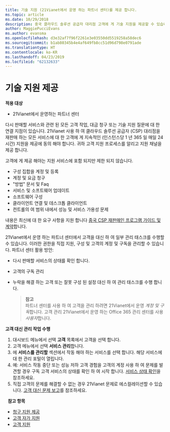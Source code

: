 ```yaml
---
title: 기술 지원 (21Vianet에서 운영 하는 파트너 센터)를 제공 합니다.
ms.topic: article
ms.date: 10/29/2018
description: 중국 클라우드 솔루션 공급자 대리점 고객에 게 기술 지원을 제공할 수 있습니다.
author: MaggiePucciEvans
ms.author: evansma
ms.openlocfilehash: d3e32af7f96f2261e3e03550dd5519258a58dec6
ms.sourcegitcommit: b1ab80345b4e4af649fb8cc51d96d798e0791ade
ms.translationtype: HT
ms.contentlocale: ko-KR
ms.lasthandoff: 04/23/2019
ms.locfileid: "62132633"
---
```

# <a name="provide-technical-support"></a>기술 지원 제공

**적용 대상**

-   21Vianet에서 운영하는 파트너 센터

다시 판매할 서비스와 관련 된 모든 고객 작업, 대금 청구 또는 기술 지원 질문에 대 한 연결 지점이 있습니다. 21Vianet 사용 하 여 클라우드 솔루션 공급자 (CSP) 대리점을 재판매 하는 모든 서비스에 대 한 고객에 게 지속적인 (인스턴스당 1 년 365 일 매일 24 시간) 지원을 제공에 동의 해야 합니다. 귀하 고객 지원 프로세스를 알리고 지원 채널을 제공 합니다.  

고객에 게 제공 해야는 지원 서비스에 포함 되지만 제한 되지 않습니다.
 
-   구성 집합을 계정 및 등록 
-   계정 및 요금 청구 
-   "방법" 문서 및 Faq 
-   서비스 및 소프트웨어 업데이트 
-   소프트웨어 구성 
-   클라이언트 연결 및 데스크톱 클라이언트
-   컨트롤의 여 범위 내에서 성능 및 서비스 가용성 문제 

내용은 최신에 대 한 요구 사항을 지원 합니다 [중국 CSP 재판매인 프로그램 가이드 및 계약](csp-program-guide-and-agreements.md)합니다.

21Vianet에서 운영 하는 파트너 센터에서 고객을 대신 하 여 일부 관리 태스크를 수행할 수 있습니다. 이러한 권한을 직접 지원, 구성 및 고객의 계정 및 구독을 관리할 수 있습니다. 파트너 센터 활용 방안:

-   다시 판매할 서비스의 상태를 확인 합니다.
-   고객의 구독 관리
-   누락을 해결 하는 고객 또는 잘못 구성 된 설정 대신 하 여 관리 태스크를 수행 합니다.

    >**참고**<br>파트너 센터를 사용 하 여 고객을 관리 하려면 21Vianet에서 운영 *계정 및 구독*합니다. 고객 관리 21Vianet에서 운영 하는 Office 365 관리 센터를 사용 *사용자*합니다. 

**고객 대신 관리 작업 수행**

1.  대시보드 메뉴에서 선택 **고객** 목록에서 고객을 선택 합니다.
2.  고객 메뉴에서 선택 **서비스 관리**합니다.
3.  에 **서비스를 관리할** 섹션에서 작동 해야 하는 서비스를 선택 합니다. 해당 서비스에 대 한 관리 포털이 열립니다.
4.  예: 서비스 작동 중단 또는 성능 저하 고객 경험을 고객의 계정 사용 하 여 문제를 발견할 경우 구독 고객 서비스의 상태를 확인 하 여 시작 합니다. [서비스 상태 확인](check-service-health.md)을 참조하세요.
5.  직접 고객의 문제를 해결할 수 없는 경우 21Vianet 문제로 에스컬레이션할 수 있습니다. [고객 대신 문제 보고](report-problems-on-behalf-of-a-customer.md)를 참조하세요.

 
**참고 항목**

-   [청구 지원 제공](provide-billing-support.md)
-   [고객 자가 지원](customer-self-support.md)
-   [ 고객 지원](customer-support.md)


 




